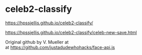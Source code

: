 # celeb2-classify


https://hpssjellis.github.io/celeb2-classify/


https://hpssjellis.github.io/celeb2-classify/celeb-new-save.html


Original github by V. Mueller at  
at https://github.com/justadudewhohacks/face-api.js










